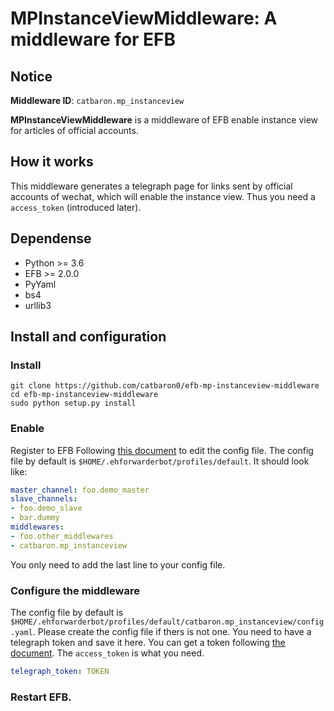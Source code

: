 # MPInstanceViewMiddleware: A middleware for EFB 

## Notice

**Middleware ID**: `catbaron.mp_instanceview`

**MPInstanceViewMiddleware** is a middleware of EFB enable instance view for articles of official accounts.

## How it works
This middleware generates a telegraph page for links sent by official accounts of wechat, which will enable the instance view. Thus you need a `access_token` (introduced later).

## Dependense
* Python >= 3.6
* EFB >= 2.0.0
* PyYaml
* bs4
* urllib3

## Install and configuration

### Install
```
git clone https://github.com/catbaron0/efb-mp-instanceview-middleware
cd efb-mp-instanceview-middleware
sudo python setup.py install
```

### Enable

Register to EFB
Following [this document](https://ehforwarderbot.readthedocs.io/en/latest/getting-started.html) to edit the config file. The config file by default is `$HOME/.ehforwarderbot/profiles/default`. It should look like:

```yaml
master_channel: foo.demo_master
slave_channels:
- foo.demo_slave
- bar.dummy
middlewares:
- foo.other_middlewares
- catbaron.mp_instanceview
```

You only need to add the last line to your config file.

### Configure the middleware

The config file by default is `$HOME/.ehforwarderbot/profiles/default/catbaron.mp_instanceview/config.yaml`.
Please create the config file if thers is not one. You need to have a telegraph token and save it here. You can get a token following [the document](https://telegra.ph/api#createAccount). The `access_token` is what you need.

```yaml
telegraph_token: TOKEN
```

### Restart EFB.
